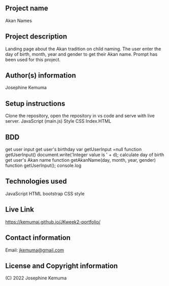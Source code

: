 
## Project name

Akan Names 

## Project description

Landing page about the Akan tradition on child naming. 
The user enter the day of birth, month, year and gender to get their Akan name.
Prompt has been used for this project.


## Author(s) information

Josephine Kemuma

## Setup instructions

Clone the repository, open the repository in vs code and serve with live server.
JavaScript (main.js)
Style CSS
Index.HTML

## BDD

get user input
get user's birthday
var getUserInput =null
function getUserInput()
document.write('Integer value is ' + d);
calculate day of birth
get user's Akan name
function getAkanName(day, month, year, gender)
function getUserInput();
console.log

## Technologies used

JavaScript
HTML
bootstrap
CSS style

## Live Link

 https://kemumaj.github.io/JKweek2-portfolio/

## Contact information

Email: jkemuma@gmail.com

## License and Copyright information

(C) 2022 Josephine Kemuma 
